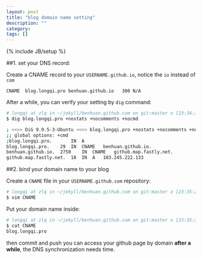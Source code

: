 ```yaml
---
layout: post
title: "blog domain name setting"
description: ""
category: 
tags: []
---
```

{% include JB/setup %}

##1. set your DNS record:

Create  a CNAME record to your `USERNAME.github.io`, notice the `io` instead of `com`

`CNAME	blog.longqi.pro	benhuan.github.io	300	N/A	`

After a while, you can verify your setting by `dig` command:

```sh
# longqi at zlq in ~/jekyll/benhuan.github.com on git:master o [23:34:31]
$ dig blog.longqi.pro +nostats +nocomments +nocmd           

; <<>> DiG 9.9.5-3-Ubuntu <<>> blog.longqi.pro +nostats +nocomments +nocmd
;; global options: +cmd
;blog.longqi.pro.		IN	A
blog.longqi.pro.	29	IN	CNAME	benhuan.github.io.
benhuan.github.io.	2750	IN	CNAME	github.map.fastly.net.
github.map.fastly.net.	18	IN	A	103.245.222.133
```

##2. bind your domain name to your blog

Create a `CNAME` file in your `USERNAME.github.com` repository:

```sh
# longqi at zlq in ~/jekyll/benhuan.github.com on git:master x [23:35:28]
$ vim CNAME 
```

Put your domain name inside:

```sh
# longqi at zlq in ~/jekyll/benhuan.github.com on git:master x [23:35:28]
$ cat CNAME 
blog.longqi.pro
```

then commit and push you can access your github page by domain **after a while**, the DNS synchronization needs time.
